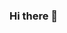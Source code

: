 ### Hi there 👋

<!--
**melvinquashie/melvinquashie** is a ✨ _special_ ✨ repository because its `README.md` (this file) appears on your GitHub profile.

<picture>
 <source media="(prefers-color-scheme: dark)" srcset="https://devs-group.ch/_ipx/w_390/https://cms.devs-group.ch/uploads/arif_riyanto_v_JP_w_Z6h_G_Bg_unsplash_649bf8d587.jpg">
 <source media="(prefers-color-scheme: light)" srcset="https://devs-group.ch/_ipx/w_390/https://cms.devs-group.ch/uploads/arif_riyanto_v_JP_w_Z6h_G_Bg_unsplash_649bf8d587.jpg">
 <img alt="YOUR-ALT-TEXT" src="https://devs-group.ch/_ipx/w_390/https://cms.devs-group.ch/uploads/arif_riyanto_v_JP_w_Z6h_G_Bg_unsplash_649bf8d587.jpg">
</picture>

- 🔭 I’m currently an ALX SE student ...
- 🌱 I’m currently learning C...
- 👯 I’m looking to collaborate on easy projects to learn more...
- 💬 Ask me anything, hopefully I can help...
- 📫 How to reach me: 🐦@melvnquashie...
-->

